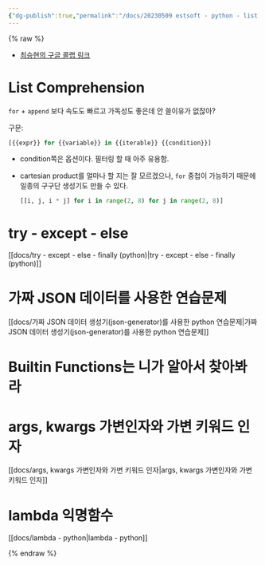 ```yaml
---
{"dg-publish":true,"permalink":"/docs/20230509 estsoft - python - list comprehension, try except else, builtin functions, args and kwargs, lambda/","title":"20230509 estsoft - python - list comprehension, try except else, builtin functions, args and kwargs, lambda"}
---
```


{% raw %}

- [최승현의 구글 콜랩 링크](https://colab.research.google.com/drive/1gxoD01mjta80MkTOlrei1BHSUI0_k9-R#scrollTo=V6GhAqHXUW0h&line=9&uniqifier=1)

# List Comprehension

`for` + `append` 보다 속도도 빠르고 가독성도 좋은데 안 쓸이유가 없잖아?

구문:

```python
[{{expr}} for {{variable}} in {{iterable}} {{condition}}]
```

- condition쪽은 옵션이다. 필터링 할 때 아주 유용함.
- cartesian product를 얼마나 할 지는 잘 모르겠으나, `for` 중첩이 가능하기 때문에 일종의 구구단 생성기도 만들 수 있다.

	```python
	[[i, j, i * j] for i in range(2, 8) for j in range(2, 8)]
	```

# try - except - else

[[docs/try - except - else - finally (python)\|try - except - else - finally (python)]]

# 가짜 JSON 데이터를 사용한 연습문제 

[[docs/가짜 JSON 데이터 생성기(json-generator)를 사용한 python 연습문제\|가짜 JSON 데이터 생성기(json-generator)를 사용한 python 연습문제]]

# Builtin Functions는 니가 알아서 찾아봐라

# args, kwargs 가변인자와 가변 키워드 인자

[[docs/args, kwargs 가변인자와 가변 키워드 인자\|args, kwargs 가변인자와 가변 키워드 인자]]

# lambda 익명함수

[[docs/lambda - python\|lambda - python]]

{% endraw %}
